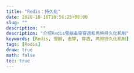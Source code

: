 ```yaml
---
title: "Redis：持久化"
date: 2020-10-16T10:56:25+08:00
slug: ""
description: ""
description: "介绍Redis雪崩击穿穿透和两种持久化机制"
keywords: [Redis, 雪崩, 击穿, 穿透, 两种持久化机制]
tags: [Redis]
draw: true
math: false
toc: true
---
```

